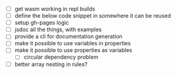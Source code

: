 - [ ] get wasm working in repl builds
- [ ] define the below code snippet in somewhere it can be reused
- [ ] setup gh-pages logic
- [ ] jsdoc all the things, with examples
- [ ] provide a cli for documentation generation
- [ ] make it possible to use variables in properties
- [ ] make it possible to use properties as variables
  - [ ] circular dependency problem
- [ ] better array nesting in rules?
